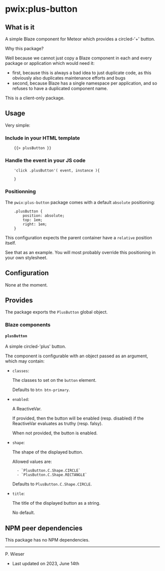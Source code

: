 # pwix:plus-button

## What is it

A simple Blaze component for Meteor which provides a circled-'+' button.

Why this package?

Well because we cannot just copy a Blaze component in each and every package or application which would need it:
- first, because this is always a bad idea to just duplicate code, as this obviously also duplicates maintenance efforts and bugs
- second, because Blaze has a single namespace per application, and so refuses to have a duplicated component name.

This is a client-only package.

## Usage

Very simple:

### Include in your HTML template

```
    {{> plusButton }}
```

### Handle the event in your JS code

```
    'click .plusButton'( event, instance ){

    }
```

### Positionning

The `pwix:plus-button` package comes with a default `absolute` positioning:

```
    .plusButton {
        position: absolute;
        top: 1em;
        right: 1em;
    }
```

This configuration expects the parent container have a `relative` position itself.

See that as an example. You will most probably override this positioning in your own stylesheet.

## Configuration

None at the moment.

## Provides

The package exports the `PlusButton` global object.

### Blaze components

#### `plusButton`

A simple circled-'plus' button.

The component is configurable with an object passed as an argument, which may contain:

- `classes`:

    The classes to set on the `button` element.

    Defaults to `btn btn-primary`.

- `enabled`:

    A ReactiveVar.

    If provided, then the button will be enabled (resp. disabled) if the ReactiveVar evaluates as truthy (resp. falsy).

    When not provided, the button is enabled.

- `shape`:

    The shape of the displayed button.

    Allowed values are:

        - `PlusButton.C.Shape.CIRCLE`
        - `PlusButton.C.Shape.RECTANGLE`

    Defaults to `PlusButton.C.Shape.CIRCLE`.

- `title`:

    The title of the displayed button as a string.

    No default.

## NPM peer dependencies

This package has no NPM dependencies.

---
P. Wieser
- Last updated on 2023, June 14th
